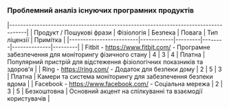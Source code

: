 ### Проблемний аналіз існуючих програмних продуктів
|------------------------------------------------------------------------------------|
| Продукт / Пошукові фрази | Фізіологія | Безпека | Повага | Тип ліцензії | Примітка |
|-------------------------|------------|---------|--------|--------------|---------|
| Fitbit - https://www.fitbit.com/ - Програмне забезпечення для моніторингу фізичного стану | 4 | 3 | 4 | Платна | Популярний пристрій для відстеження фізіологічних показників та здоров'я |
| Ring - https://ring.com/ - Додаток для безпеки дому | 2 | 5 | 3 | Платна | Камери та система моніторингу для забезпечення безпеки вдома |
| Facebook - https://www.facebook.com/ - Соціальна мережа | 2 | 3 | 5 | Безкоштовна | Основний акцент на спілкуванні та взаємодії користувачів |


